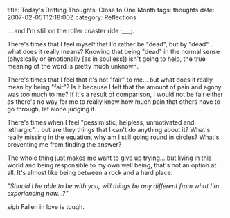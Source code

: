 title: Today's Drifting Thoughts: Close to One Month
tags: thoughts
date: 2007-02-05T12:18:00Z
category: Reflections

… and I'm still on the roller coaster ride ;\_\_\_;.

There's times that I feel myself that I'd rather be "dead", but by "dead"… what does it really means? Knowing that being "dead" in the normal sense (physically or emotionally [as in soulless]) isn't going to help, the true meaning of the word is pretty much unknown.

There's times that I feel that it's not "fair" to me… but what does it really mean by being "fair"? Is it because I felt that the amount of pain and agony was too much to me? If it's a result of comparison, I would not be fair either as there's no way for me to really know how much pain that others have to go through, let alone judging it.

There's times when I feel "pessimistic, helpless, unmotivated and lethargic"… but are they things that I can't do anything about it? What's really missing in the equation, why am I still going round in circles? What's preventing me from finding the answer?

The whole thing just makes me want to give up trying… but living in this world and being responsible to my own well being, that's not an option at all. It's almost like being between a rock and a hard place.

*"Should I be able to be with you, will things be any different from what I'm experiencing now…?"*

*sigh* Fallen in love is tough.
